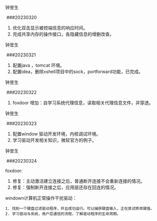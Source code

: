 钟昱生

 ###20230320

1. 优化双击显示被控端信息的响应时间。
2. 完成共享内存的操作接口，各隐藏信息的增删改查。

钟昱生

 ###20230321

1. 配置java ，tomcat 环境。
2. 配置idea，删除xshell项目中的sock，portforward功能，已完成。

钟昱生

 ###20230322

1. foxdoor 增加：自学习系统代理信息，读取相关代理信息文件，并穿透。

钟昱生

 ###20230323

1. 配置window 驱动开发环境，内核调试环境。
2. 学习驱动开发相关知识，微软官方的例子。

钟昱生

 ###20230324

foxdoor:

1. 修复：主动激活建立连接之后，普通断开连接不会重新连接的情况。
2. 修复：强制断开连接之后，应用层还存在回连的情况。

windown计算机正常操作干扰驱动：

	1. 找到一个键盘过滤驱动程序，并且成功运行。可以捕获键盘输入，正在尝试修改键值。
 	2. 学习驱动与系统，用户层通信的流程，了解驱动程序的生命周期。

